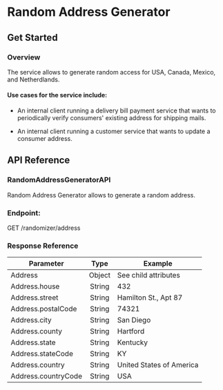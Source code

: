 # Random Address Generator

## Get Started

### Overview
The service allows to generate random access for USA, Canada, Mexico, and Netherdlands.

#### Use cases for the service include:
* An internal client running a delivery bill payment service that wants to periodically verify consumers' existing address for shipping mails.

* An internal client running a customer service that wants to update a consumer address.

## API Reference
### RandomAddressGeneratorAPI
Random Address Generator allows to generate a random address.

### Endpoint:
GET /randomizer/address

### Response Reference
| Parameter           |      Type      |  Example                  |
|---------------------|:--------------:|---------------------------|
| Address             |  Object        | See child attributes      |
| Address.house       |  String        | 432                       |
| Address.street      |  String        | Hamilton St., Apt 87      |
| Address.postalCode  |  String        | 74321                     |
| Address.city        |  String        | San Diego                 |
| Address.county      |  String        | Hartford                  |
| Address.state       |  String        | Kentucky                  |
| Address.stateCode   |  String        | KY                        |
| Address.country     |  String        | United States of America  |
| Address.countryCode |  String        | USA                       |
